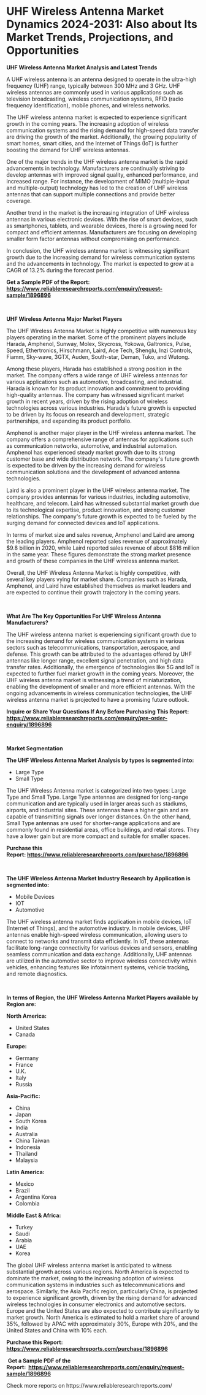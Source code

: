 <p><h1>UHF Wireless Antenna Market Dynamics 2024-2031: Also about Its Market Trends, Projections, and Opportunities</h1></p><p><strong>UHF Wireless Antenna Market Analysis and Latest Trends</strong></p>
<p><p>A UHF wireless antenna is an antenna designed to operate in the ultra-high frequency (UHF) range, typically between 300 MHz and 3 GHz. UHF wireless antennas are commonly used in various applications such as television broadcasting, wireless communication systems, RFID (radio frequency identification), mobile phones, and wireless networks.</p><p>The UHF wireless antenna market is expected to experience significant growth in the coming years. The increasing adoption of wireless communication systems and the rising demand for high-speed data transfer are driving the growth of the market. Additionally, the growing popularity of smart homes, smart cities, and the Internet of Things (IoT) is further boosting the demand for UHF wireless antennas.</p><p>One of the major trends in the UHF wireless antenna market is the rapid advancements in technology. Manufacturers are continually striving to develop antennas with improved signal quality, enhanced performance, and increased range. For instance, the development of MIMO (multiple-input and multiple-output) technology has led to the creation of UHF wireless antennas that can support multiple connections and provide better coverage.</p><p>Another trend in the market is the increasing integration of UHF wireless antennas in various electronic devices. With the rise of smart devices, such as smartphones, tablets, and wearable devices, there is a growing need for compact and efficient antennas. Manufacturers are focusing on developing smaller form factor antennas without compromising on performance.</p><p>In conclusion, the UHF wireless antenna market is witnessing significant growth due to the increasing demand for wireless communication systems and the advancements in technology. The market is expected to grow at a CAGR of 13.2% during the forecast period.</p></p>
<p><strong>Get a Sample PDF of the Report:&nbsp; <a href="https://www.reliableresearchreports.com/enquiry/request-sample/1896896">https://www.reliableresearchreports.com/enquiry/request-sample/1896896</a></strong></p>
<p>&nbsp;</p>
<p><strong>UHF Wireless Antenna Major Market Players</strong></p>
<p><p>The UHF Wireless Antenna Market is highly competitive with numerous key players operating in the market. Some of the prominent players include Harada, Amphenol, Sunway, Molex, Skycross, Yokowa, Galtronics, Pulse, Speed, Ethertronics, Hirschmann, Laird, Ace Tech, Shenglu, Inzi Controls, Fiamm, Sky-wave, 3GTX, Auden, South-star, Deman, Tuko, and Wutong.</p><p>Among these players, Harada has established a strong position in the market. The company offers a wide range of UHF wireless antennas for various applications such as automotive, broadcasting, and industrial. Harada is known for its product innovation and commitment to providing high-quality antennas. The company has witnessed significant market growth in recent years, driven by the rising adoption of wireless technologies across various industries. Harada's future growth is expected to be driven by its focus on research and development, strategic partnerships, and expanding its product portfolio.</p><p>Amphenol is another major player in the UHF wireless antenna market. The company offers a comprehensive range of antennas for applications such as communication networks, automotive, and industrial automation. Amphenol has experienced steady market growth due to its strong customer base and wide distribution network. The company's future growth is expected to be driven by the increasing demand for wireless communication solutions and the development of advanced antenna technologies.</p><p>Laird is also a prominent player in the UHF wireless antenna market. The company provides antennas for various industries, including automotive, healthcare, and telecom. Laird has witnessed substantial market growth due to its technological expertise, product innovation, and strong customer relationships. The company's future growth is expected to be fueled by the surging demand for connected devices and IoT applications.</p><p>In terms of market size and sales revenue, Amphenol and Laird are among the leading players. Amphenol reported sales revenue of approximately $9.8 billion in 2020, while Laird reported sales revenue of about $816 million in the same year. These figures demonstrate the strong market presence and growth of these companies in the UHF wireless antenna market.</p><p>Overall, the UHF Wireless Antenna Market is highly competitive, with several key players vying for market share. Companies such as Harada, Amphenol, and Laird have established themselves as market leaders and are expected to continue their growth trajectory in the coming years.</p></p>
<p>&nbsp;</p>
<p><strong>What Are The Key Opportunities For UHF Wireless Antenna Manufacturers?</strong></p>
<p><p>The UHF wireless antenna market is experiencing significant growth due to the increasing demand for wireless communication systems in various sectors such as telecommunications, transportation, aerospace, and defense. This growth can be attributed to the advantages offered by UHF antennas like longer range, excellent signal penetration, and high data transfer rates. Additionally, the emergence of technologies like 5G and IoT is expected to further fuel market growth in the coming years. Moreover, the UHF wireless antenna market is witnessing a trend of miniaturization, enabling the development of smaller and more efficient antennas. With the ongoing advancements in wireless communication technologies, the UHF wireless antenna market is projected to have a promising future outlook.</p></p>
<p><strong>Inquire or Share Your Questions If Any Before Purchasing This Report: <a href="https://www.reliableresearchreports.com/enquiry/pre-order-enquiry/1896896">https://www.reliableresearchreports.com/enquiry/pre-order-enquiry/1896896</a></strong></p>
<p>&nbsp;</p>
<p><strong>Market Segmentation</strong></p>
<p><strong>The UHF Wireless Antenna Market Analysis by types is segmented into:</strong></p>
<p><ul><li>Large Type</li><li>Small Type</li></ul></p>
<p><p>The UHF Wireless Antenna market is categorized into two types: Large Type and Small Type. Large Type antennas are designed for long-range communication and are typically used in larger areas such as stadiums, airports, and industrial sites. These antennas have a higher gain and are capable of transmitting signals over longer distances. On the other hand, Small Type antennas are used for shorter-range applications and are commonly found in residential areas, office buildings, and retail stores. They have a lower gain but are more compact and suitable for smaller spaces.</p></p>
<p><strong>Purchase this Report:&nbsp;<a href="https://www.reliableresearchreports.com/purchase/1896896">https://www.reliableresearchreports.com/purchase/1896896</a></strong></p>
<p>&nbsp;</p>
<p><strong>The UHF Wireless Antenna Market Industry Research by Application is segmented into:</strong></p>
<p><ul><li>Mobile Devices</li><li>IOT</li><li>Automotive</li></ul></p>
<p><p>The UHF wireless antenna market finds application in mobile devices, IoT (Internet of Things), and the automotive industry. In mobile devices, UHF antennas enable high-speed wireless communication, allowing users to connect to networks and transmit data efficiently. In IoT, these antennas facilitate long-range connectivity for various devices and sensors, enabling seamless communication and data exchange. Additionally, UHF antennas are utilized in the automotive sector to improve wireless connectivity within vehicles, enhancing features like infotainment systems, vehicle tracking, and remote diagnostics.</p></p>
<p>&nbsp;</p>
<p><strong>In terms of Region, the UHF Wireless Antenna Market Players available by Region are:</strong></p>
<p>
    <p> <strong> North America: </strong>
        <ul>
            <li>United States</li>
            <li>Canada</li>
        </ul>
        </p> 
    <p> <strong> Europe: </strong>
        <ul>
            <li>Germany</li>
            <li>France</li>
            <li>U.K.</li>
            <li>Italy</li>
            <li>Russia</li>
        </ul>
        </p> 
    <p> <strong> Asia-Pacific: </strong>
        <ul>
            <li>China</li>
            <li>Japan</li>
            <li>South Korea</li>
            <li>India</li>
            <li>Australia</li>
            <li>China Taiwan</li>
            <li>Indonesia</li>
            <li>Thailand</li>
            <li>Malaysia</li>
        </ul>
        </p> 
    <p> <strong> Latin America: </strong>
        <ul>
            <li>Mexico</li>
            <li>Brazil</li>
            <li>Argentina Korea</li>
            <li>Colombia</li>
        </ul>
        </p> 
    <p> <strong> Middle East & Africa: </strong>
        <ul>
            <li>Turkey</li>
            <li>Saudi</li>
            <li>Arabia</li>
            <li>UAE</li>
            <li>Korea</li>
        </ul>
    </p>
    </p>
<p><p>The global UHF wireless antenna market is anticipated to witness substantial growth across various regions. North America is expected to dominate the market, owing to the increasing adoption of wireless communication systems in industries such as telecommunications and aerospace. Similarly, the Asia Pacific region, particularly China, is projected to experience significant growth, driven by the rising demand for advanced wireless technologies in consumer electronics and automotive sectors. Europe and the United States are also expected to contribute significantly to market growth. North America is estimated to hold a market share of around 35%, followed by APAC with approximately 30%, Europe with 20%, and the United States and China with 10% each.</p></p>
<p><strong>Purchase this Report: <a href="https://www.reliableresearchreports.com/purchase/1896896">https://www.reliableresearchreports.com/purchase/1896896</a></strong></p>
<p>&nbsp;<strong>Get a Sample PDF of the Report:&nbsp;&nbsp;<a href="https://www.reliableresearchreports.com/enquiry/request-sample/1896896">https://www.reliableresearchreports.com/enquiry/request-sample/1896896</a></strong></p>
<p><strong></strong></p>
<p>Check more reports on https://www.reliableresearchreports.com/</p>